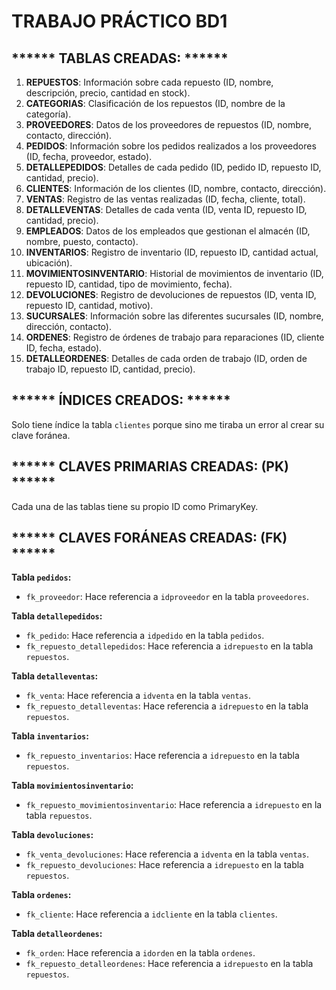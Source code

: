 # TRABAJO PRÁCTICO BD1

## ****** TABLAS CREADAS: ******
1. **REPUESTOS**: Información sobre cada repuesto (ID, nombre, descripción, precio, cantidad en stock).
2. **CATEGORIAS**: Clasificación de los repuestos (ID, nombre de la categoría).
3. **PROVEEDORES**: Datos de los proveedores de repuestos (ID, nombre, contacto, dirección).
4. **PEDIDOS**: Información sobre los pedidos realizados a los proveedores (ID, fecha, proveedor, estado).
5. **DETALLEPEDIDOS**: Detalles de cada pedido (ID, pedido ID, repuesto ID, cantidad, precio).
6. **CLIENTES**: Información de los clientes (ID, nombre, contacto, dirección).
7. **VENTAS**: Registro de las ventas realizadas (ID, fecha, cliente, total).
8. **DETALLEVENTAS**: Detalles de cada venta (ID, venta ID, repuesto ID, cantidad, precio).
9. **EMPLEADOS**: Datos de los empleados que gestionan el almacén (ID, nombre, puesto, contacto).
10. **INVENTARIOS**: Registro de inventario (ID, repuesto ID, cantidad actual, ubicación).
11. **MOVIMIENTOSINVENTARIO**: Historial de movimientos de inventario (ID, repuesto ID, cantidad, tipo de movimiento, fecha).
12. **DEVOLUCIONES**: Registro de devoluciones de repuestos (ID, venta ID, repuesto ID, cantidad, motivo).
13. **SUCURSALES**: Información sobre las diferentes sucursales (ID, nombre, dirección, contacto).
14. **ORDENES**: Registro de órdenes de trabajo para reparaciones (ID, cliente ID, fecha, estado).
15. **DETALLEORDENES**: Detalles de cada orden de trabajo (ID, orden de trabajo ID, repuesto ID, cantidad, precio).

## ****** ÍNDICES CREADOS: ******
Solo tiene índice la tabla `clientes` porque sino me tiraba un error al crear su clave foránea.

## ****** CLAVES PRIMARIAS CREADAS: (PK) ******
Cada una de las tablas tiene su propio ID como PrimaryKey.

## ****** CLAVES FORÁNEAS CREADAS: (FK) ******
**Tabla `pedidos`:**
- `fk_proveedor`: Hace referencia a `idproveedor` en la tabla `proveedores`.

**Tabla `detallepedidos`:**
- `fk_pedido`: Hace referencia a `idpedido` en la tabla `pedidos`.
- `fk_repuesto_detallepedidos`: Hace referencia a `idrepuesto` en la tabla `repuestos`.

**Tabla `detalleventas`:**
- `fk_venta`: Hace referencia a `idventa` en la tabla `ventas`.
- `fk_repuesto_detalleventas`: Hace referencia a `idrepuesto` en la tabla `repuestos`.

**Tabla `inventarios`:**
- `fk_repuesto_inventarios`: Hace referencia a `idrepuesto` en la tabla `repuestos`.

**Tabla `movimientosinventario`:**
- `fk_repuesto_movimientosinventario`: Hace referencia a `idrepuesto` en la tabla `repuestos`.

**Tabla `devoluciones`:**
- `fk_venta_devoluciones`: Hace referencia a `idventa` en la tabla `ventas`.
- `fk_repuesto_devoluciones`: Hace referencia a `idrepuesto` en la tabla `repuestos`.

**Tabla `ordenes`:**
- `fk_cliente`: Hace referencia a `idcliente` en la tabla `clientes`.

**Tabla `detalleordenes`:**
- `fk_orden`: Hace referencia a `idorden` en la tabla `ordenes`.
- `fk_repuesto_detalleordenes`: Hace referencia a `idrepuesto` en la tabla `repuestos`.
